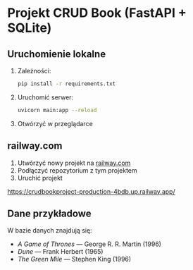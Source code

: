 # Projekt CRUD Book (FastAPI + SQLite)


## Uruchomienie lokalne

1. Zależności:
   ```bash
   pip install -r requirements.txt
   ```
2. Uruchomić serwer:
   ```bash
   uvicorn main:app --reload
   ```
3. Otwórzyć w przeglądarce

## railway.com

1. Utwórzyć nowy projekt na [railway.com](https://railway.com)
2. Podłączyć repozytorium z tym projektem
3. Uruchić projekt

https://crudbookproject-production-4bdb.up.railway.app/

## Dane przykładowe

W bazie danych znajdują się:
- *A Game of Thrones* — George R. R. Martin (1996)
- *Dune* — Frank Herbert (1965)
- *The Green Mile* — Stephen King (1996)
